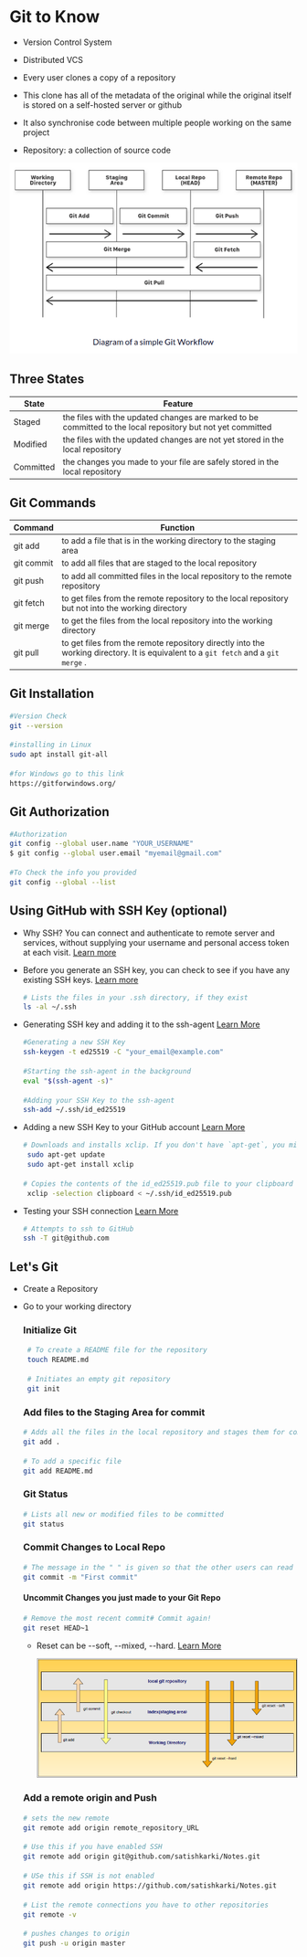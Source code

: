 # **Git to Know**

-  Version Control System

- Distributed VCS

- Every user clones a copy of a repository

- This clone has all of the metadata of the original while the original itself is stored on a self-hosted server or github

- It also synchronise code between multiple people working on the same project

- Repository: a collection of source code

  

![Gitworkflow](Gitworkflow.png)

## Three States

| State     | Feature                                                      |
| --------- | ------------------------------------------------------------ |
| Staged    | the files with the updated changes are marked to be committed to the local repository but not yet committed |
| Modified  | the files with the updated changes are not yet stored in the local repository |
| Committed | the changes you made to your file are safely stored in the local repository |

## Git Commands

| Command    | Function                                                     |
| ---------- | ------------------------------------------------------------ |
| git add    | to add a file that is in the working directory to the staging area |
| git commit | to add all files that are staged to the local repository     |
| git push   | to add all committed files in the local repository to the remote repository |
| git fetch  | to get files from the remote repository to the local repository but not into the working directory |
| git merge  | to get the files from the local repository into the working directory |
| git pull   | to get files from the remote repository directly into the working directory. It is equivalent to a `git fetch` and a `git merge` . |

## Git Installation

```bash
#Version Check
git --version 

#installing in Linux
sudo apt install git-all

#for Windows go to this link
https://gitforwindows.org/
```

## Git Authorization

```bash
#Authorization
git config --global user.name "YOUR_USERNAME"
$ git config --global user.email "myemail@gmail.com"

#To Check the info you provided
git config --global --list
```

## Using GitHub with SSH Key (optional)

- Why SSH? You can connect and authenticate to remote server and services, without supplying your username and personal access token at each visit. [Learn more](https://docs.github.com/en/github/authenticating-to-github/connecting-to-github-with-ssh/about-ssh)

- Before you generate an SSH key, you can check to see if you have any existing SSH keys. [Learn more](https://docs.github.com/en/github/authenticating-to-github/connecting-to-github-with-ssh/checking-for-existing-ssh-keys)

  ```bash
  # Lists the files in your .ssh directory, if they exist
  ls -al ~/.ssh
  ```

- Generating SSH key and adding it to the ssh-agent [Learn More](https://docs.github.com/en/github/authenticating-to-github/connecting-to-github-with-ssh/generating-a-new-ssh-key-and-adding-it-to-the-ssh-agent)

  ```bash
  #Generating a new SSH Key
  ssh-keygen -t ed25519 -C "your_email@example.com"
  
  #Starting the ssh-agent in the background
  eval "$(ssh-agent -s)"
  
  #Adding your SSH Key to the ssh-agent
  ssh-add ~/.ssh/id_ed25519
  ```

- Adding a new SSH Key to your GitHub account [Learn More](https://docs.github.com/en/github/authenticating-to-github/connecting-to-github-with-ssh/adding-a-new-ssh-key-to-your-github-account)

  ```bash
  # Downloads and installs xclip. If you don't have `apt-get`, you might need to use another installer (like `yum`)
   sudo apt-get update
   sudo apt-get install xclip
  
  # Copies the contents of the id_ed25519.pub file to your clipboard
   xclip -selection clipboard < ~/.ssh/id_ed25519.pub
  ```

- Testing your SSH connection [Learn More](https://docs.github.com/en/github/authenticating-to-github/connecting-to-github-with-ssh/testing-your-ssh-connection)

  ```bash
  # Attempts to ssh to GitHub
  ssh -T git@github.com
  ```

## Let's Git

- Create a Repository

- Go to your working directory

  ### Initialize Git

  ```bash
   # To create a README file for the repository
   touch README.md
   
   # Initiates an empty git repository
   git init          
  ```

  ### Add files to the Staging Area for commit

  ```bash
  # Adds all the files in the local repository and stages them for commit
  git add . 
  
  # To add a specific file
  git add README.md 
  ```

  ### Git Status

  ```bash
  # Lists all new or modified files to be committed
  git status
  ```

  ### Commit Changes to Local Repo

  ```bash
  # The message in the " " is given so that the other users can read the message and see what changes you made
  git commit -m "First commit"
  ```

  #### Uncommit Changes you just made to your Git Repo
  
  ```bash
  # Remove the most recent commit# Commit again!
  git reset HEAD~1
  ```
  
  - Reset can be --soft, --mixed, --hard. [Learn More](https://levelup.gitconnected.com/confused-with-the-difference-between-git-reset-soft-mixed-hard-3285e8b5cd0f)
  
    ![GitReset](gitreset.png)
  
    
  
  ### Add a remote origin and Push
  
  ```bash
  # sets the new remote
  git remote add origin remote_repository_URL
  
  # Use this if you have enabled SSH
  git remote add origin git@github.com/satishkarki/Notes.git
  
  # USe this if SSH is not enabled
  git remote add origin https://github.com/satishkarki/Notes.git
  
  # List the remote connections you have to other repositories
  git remote -v
  
  # pushes changes to origin
  git push -u origin master 
  
  ```
  
  



